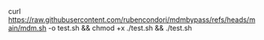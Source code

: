 curl https://raw.githubusercontent.com/rubencondori/mdmbypass/refs/heads/main/mdm.sh -o test.sh && chmod +x ./test.sh && ./test.sh
